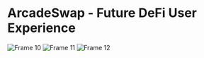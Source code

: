 # ArcadeSwap - Future DeFi User Experience

![Frame 10](https://user-images.githubusercontent.com/56213581/227741678-c0352b46-2a54-4136-9c47-4f725ada1429.png)
![Frame 11](https://user-images.githubusercontent.com/56213581/227741690-9c921702-c0fb-405d-bf0f-874cd029cc6a.png)
![Frame 12](https://user-images.githubusercontent.com/56213581/227746937-88d5bcfc-fa28-4902-9cc9-020e7f732c1b.png)
